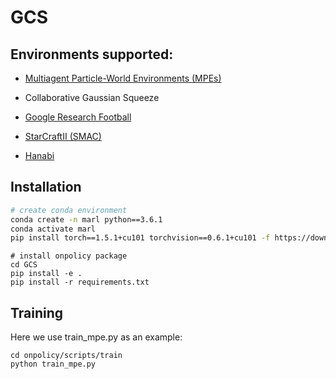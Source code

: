 # GCS

## Environments supported:

- [Multiagent Particle-World Environments (MPEs)](https://github.com/openai/multiagent-particle-envs)
- Collaborative Gaussian Squeeze
- [Google Research Football](https://github.com/google-research/football)

- [StarCraftII (SMAC)](https://github.com/oxwhirl/smac)
- [Hanabi](https://github.com/deepmind/hanabi-learning-environment)


##  Installation

``` Bash
# create conda environment
conda create -n marl python==3.6.1
conda activate marl
pip install torch==1.5.1+cu101 torchvision==0.6.1+cu101 -f https://download.pytorch.org/whl/torch_stable.html
```

```
# install onpolicy package
cd GCS
pip install -e .
pip install -r requirements.txt
```

## Training
Here we use train_mpe.py as an example:
```
cd onpolicy/scripts/train
python train_mpe.py
```
